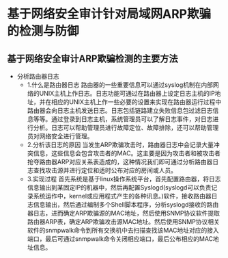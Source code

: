 # 基于网络安全审计针对局域网ARP欺骗的检测与防御

## 基于网络安全审计ARP欺骗检测的主要方法

* 分析路由器日志
   * 1.什么是路由器日志
     路由器的一些重要信息可以通过syslog机制在内部网络的UNIX主机上作日志。日志功能可通过在路由器上设定日志主机的IP地址，并在相应的UNIX主机上作一些必要的设置来实现在路由器运行过程中路由器会向日志主机发送日志。日志包括链路建立失败信息包过滤日志信息等等。通过登录到日志主机，系统管理员可以了解日志事件，对日志进行分析。日志可以帮助管理员进行故障定位、故障排除，还可以帮助管理员对网络安全进行管理。
   * 2.分析该日志的原因
     当发生ARP欺骗攻击时，路由器日志中会记录大量冲突信息，这些信息会包含攻击者的MAC。这主要是因为攻击者和被攻击者抢夺路由器ARP对应关系表造成的，这种情况我们即可通过分析路由器日志查找攻击源并进行定位和适时公布对应的房间或人员。
   * 3.实现过程
     首先系统是基于linux操作系统平台，首先配置路由器，将日志信息输出到某固定IP的机器中，然后再配置Syslogd(syslogd可以负责记录系统运作中，kernel或应用程式产生的各种讯息。)软件，接收路由器日志信息输出，然后通过编制多个Shell脚本程序，分析syslogd接收的路由器日志，进而确定ARP欺骗源的MAC地址，然后使用SNMP协议软件提取路由器ARP表，确定ARP欺骗攻击源MAC地址。然后使用SNMP协议相关软件的snmpwalk命令到所有交换机中去扫描查找该MAC地址对应的接入端口，最后可通过snmpwalk命令关闭相应端口，最后公布相应的MAC地址信息。





